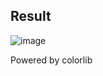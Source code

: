 ## Result
![image](https://user-images.githubusercontent.com/57394564/220281656-59164e0f-513f-4ef2-93d1-785d38a842b5.png)


Powered by colorlib
